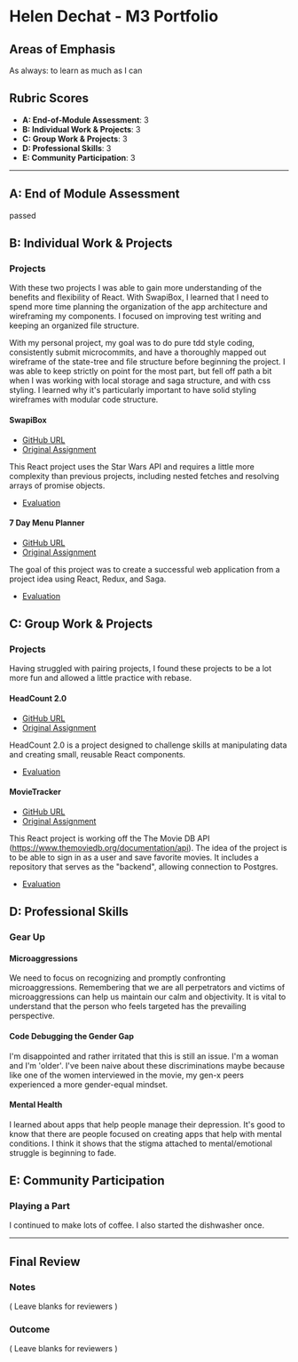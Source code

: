 # Helen Dechat - M3 Portfolio

## Areas of Emphasis

As always: to learn as much as I can  

## Rubric Scores

* **A: End-of-Module Assessment**: 3
* **B: Individual Work & Projects**: 3
* **C: Group Work & Projects**: 3
* **D: Professional Skills**: 3
* **E: Community Participation**: 3

-----------------------

## A: End of Module Assessment

passed  

## B: Individual Work & Projects

### Projects
With these two projects I was able to gain more understanding of the benefits and flexibility of React. With SwapiBox, I learned that I need to spend more time planning the organization of the app architecture and wireframing my components. I focused on improving test writing and keeping an organized file structure.  

With my personal project, my goal was to do pure tdd style coding, consistently submit microcommits, and have a thoroughly mapped out wireframe of the state-tree and file structure before beginning the project. I was able to keep strictly on point for the most part, but fell off path a bit when I was working with local storage and saga structure, and with css styling. I learned why it's particularly important to have solid styling wireframes with modular code structure.  

#### SwapiBox

* [GitHub URL](https://github.com/hdechat/swapibox)  
* [Original Assignment](http://frontend.turing.io/projects/swapi-box.html)  

This React project uses the Star Wars API and requires a little more complexity than previous projects, including nested fetches and resolving arrays of promise objects.  

* [Evaluation](https://github.com/turingschool/front-end-submissions-public/blob/master/1801/mod-3/swapi/helen/scores.md)

#### 7 Day Menu Planner

* [GitHub URL](https://github.com/hdechat/7-Day-Menu-Planner)  
* [Original Assignment](http://frontend.turing.io/projects/self-directed-project.html)  

The goal of this project was to create a successful web application from a project idea using React, Redux, and Saga.  

* [Evaluation](https://github.com/turingschool/front-end-submissions-public/tree/master/1801/mod-3/personal-projects/helen-dechat)


## C: Group Work & Projects

### Projects

Having struggled with pairing projects, I found these projects to be a lot more fun and allowed a little practice with rebase.

#### HeadCount 2.0

* [GitHub URL](https://github.com/EricMellow/headcount2.0)  
* [Original Assignment](https://github.com/turingschool-examples/headcount2.0)  

HeadCount 2.0 is a project designed to challenge skills at manipulating data and creating small, reusable React components.  

* [Evaluation](https://github.com/turingschool/front-end-submissions-public/blob/master/1801/mod-3/headcount/austin-helen-eric/scores.md)  

#### MovieTracker

* [GitHub URL](https://github.com/valentinovtino/movie-tracker-front)  
* [Original Assignment](https://github.com/turingschool-examples/movie-tracker)  

This React project is working off the The Movie DB API (https://www.themoviedb.org/documentation/api). The idea of the project is to be able to sign in as a user and save favorite movies.  It includes a repository that serves as the "backend", allowing connection to Postgres. 


* [Evaluation](https://github.com/turingschool/front-end-submissions-public/blob/master/1801/mod-3/movie-tracker/cameron-valentino-helen/scores.md)  

## D: Professional Skills

### Gear Up
#### Microaggressions

We need to focus on recognizing and promptly confronting microaggressions. Remembering that we are all perpetrators and victims of microaggressions can help us maintain our calm and objectivity. It is vital to understand that the person who feels targeted has the prevailing perspective.

#### Code Debugging the Gender Gap

I'm disappointed and rather irritated that this is still an issue. I'm a woman and I'm 'older'. I've been naive about these discriminations maybe because like one of the women interviewed in the movie, my gen-x peers experienced a more gender-equal mindset. 

#### Mental Health

I learned about apps that help people manage their depression. It's good to know that there are people focused on creating apps that help with mental conditions. I think it shows that the stigma attached to mental/emotional struggle is beginning to fade.

## E: Community Participation

### Playing a Part

I continued to make lots of coffee. I also started the dishwasher once.

------------------

## Final Review

### Notes

( Leave blanks for reviewers )

### Outcome

( Leave blanks for reviewers )
